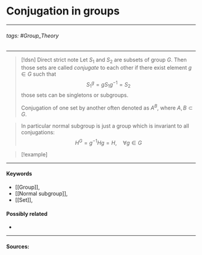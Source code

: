 # Conjugation in groups
***
###### tags: #Group_Theory 
***
>[!dsn] Direct strict note
>Let $S_{1}$ and $S_{2}$ are subsets of group $G$. Then those sets are called *conjugate* to each other if there exist element $g\in G$ such that 
>$$S_{1}^{g}=gS_{1}g^{-1}=S_{2}$$
>those sets can be singletons or subgroups.
>
>Conjugation of one set by another often denoted as $A^{B}$, where $A,B\subset G$.

>In particular normal subgroup is just a group which is invariant to all conjugations:
>$$H^{G}=g^{-1}Hg=H,\quad\forall g\in G$$

>[!example] 
>
***
#### Keywords
- [[Group]],
- [[Normal subgroup]],
- [[Set]],
#### Possibly related
- 
***
#### Sources: